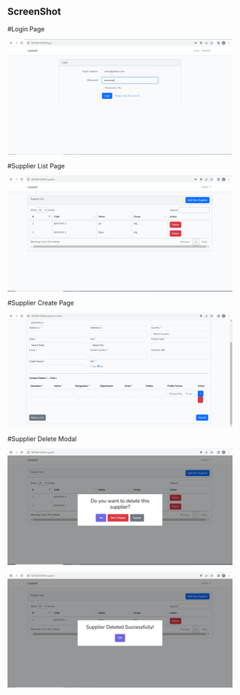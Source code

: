 ## ScreenShot

#Login Page

![Alt text](/screenshot/s1.png?raw=true "Login Page")

#Supplier List Page

![Alt text](/screenshot/s2.png?raw=true "Supplier List Page")

#Supplier Create Page

![Alt text](/screenshot/s3.png?raw=true "Supplier Create Page")

#Supplier Delete Modal

![Alt text](/screenshot/s4.png?raw=true "Delete Confirm Model")

![Alt text](/screenshot/s5.png?raw=true "Delete Success Model")